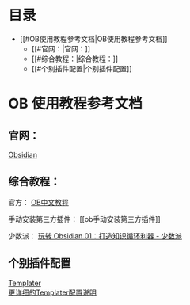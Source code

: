 # 目录

- [[#OB使用教程参考文档|OB使用教程参考文档]]
	- [[#官网：|官网：]]
	- [[#综合教程：|综合教程：]]
	- [[#个别插件配置|个别插件配置]]

# OB 使用教程参考文档

## 官网：

[Obsidian](https://obsidian.md/)

## 综合教程：

官方：
[OB中文教程](https://publish.obsidian.md/chinesehelp/01+2021%E6%96%B0%E6%95%99%E7%A8%8B/2021%E5%B9%B4%E6%96%B0%E6%95%99%E7%A8%8B)

手动安装第三方插件：
[[ob手动安装第三方插件]]

少数派：
[玩转 Obsidian 01：打造知识循环利器 - 少数派](https://sspai.com/post/62414)

## 个别插件配置

[Templater](http://jdev.tw/blog/6484/obsidian-templater-plugin)  
[更详细的Templater配置说明](https://silentvoid13.github.io/Templater/user-functions/system-user-functions.html)
